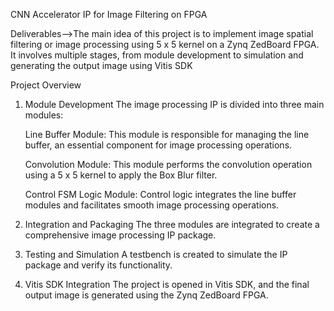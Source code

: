 CNN Accelerator IP for Image Filtering on FPGA

Deliverables-->The main idea of this project is to implement image spatial filtering or image processing using 5 x 5 kernel on a Zynq ZedBoard FPGA.
It involves multiple stages, from module development to simulation and generating the output image using Vitis SDK

Project Overview
1. Module Development
The image processing IP is divided into three main modules:

     Line Buffer Module: This module is responsible for managing the line buffer, an essential component for image processing operations.

     Convolution Module: This module performs the convolution operation using a 5 x 5 kernel to apply the Box Blur filter.

     Control FSM Logic Module: Control logic integrates the line buffer modules and facilitates smooth image processing operations.

2. Integration and Packaging
The three modules are integrated to create a comprehensive image processing IP package.

3. Testing and Simulation
A testbench is created to simulate the IP package and verify its functionality.

4. Vitis SDK Integration
The project is opened in Vitis SDK, and the final output image is generated using the Zynq ZedBoard FPGA.
